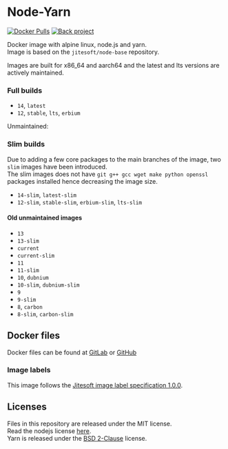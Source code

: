 # Node-Yarn

[![Docker Pulls](https://img.shields.io/docker/pulls/jitesoft/node-yarn.svg)](https://cloud.docker.com/u/jitesoft/repository/docker/jitesoft/node-yarn)
[![Back project](https://img.shields.io/badge/Open%20Collective-Tip%20the%20devs!-blue.svg)](https://opencollective.com/jitesoft-open-source)

Docker image with alpine linux, node.js and yarn.  
Image is based on the  `jitesoft/node-base` repository.  

Images are built for x86_64 and aarch64 and the latest and lts versions are actively maintained.

### Full builds

* `14`, `latest`
* `12`, `stable`, `lts`, `erbium`

Unmaintained: 

### Slim builds

Due to adding a few core packages to the main branches of the image, two `slim` images have been introduced.  
The slim images does not have `git g++ gcc wget make python openssl` packages installed hence decreasing the image size.

* `14-slim`, `latest-slim`
* `12-slim`, `stable-slim`, `erbium-slim`, `lts-slim`

#### Old unmaintained images

* `13`
* `13-slim`
* `current`
* `current-slim`
* `11`
* `11-slim`
* `10`, `dubnium`
* `10-slim`, `dubnium-slim`
* `9`
* `9-slim`
* `8`, `carbon`
* `8-slim`, `carbon-slim`

## Docker files

Docker files can be found at  [GitLab](https://gitlab.com/jitesoft/dockerfiles/node-yarn) or [GitHub](https://github.com/jitesoft/docker-node-yarn)

### Image labels

This image follows the [Jitesoft image label specification 1.0.0](https://gitlab.com/snippets/1866155).

## Licenses

Files in this repository are released under the MIT license.  
Read the nodejs license [here](https://github.com/nodejs/node/blob/master/LICENSE).  
Yarn is released under the [BSD 2-Clause](https://github.com/yarnpkg/yarn/blob/master/LICENSE) license.
